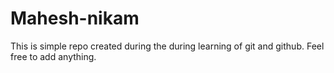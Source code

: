# Mahesh-nikam
This is simple repo created during the during learning of git and github.
Feel free to add anything.
